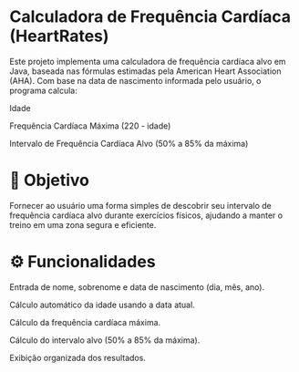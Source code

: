 # Calculadora de Frequência Cardíaca (HeartRates)
Este projeto implementa uma calculadora de frequência cardíaca alvo em Java, baseada nas fórmulas estimadas pela American Heart Association (AHA).
Com base na data de nascimento informada pelo usuário, o programa calcula:

Idade

Frequência Cardíaca Máxima (220 - idade)

Intervalo de Frequência Cardíaca Alvo (50% a 85% da máxima)

# 📌 Objetivo
Fornecer ao usuário uma forma simples de descobrir seu intervalo de frequência cardíaca alvo durante exercícios físicos, ajudando a manter o treino em uma zona segura e eficiente.

# ⚙️ Funcionalidades
Entrada de nome, sobrenome e data de nascimento (dia, mês, ano).

Cálculo automático da idade usando a data atual.

Cálculo da frequência cardíaca máxima.

Cálculo do intervalo alvo (50% a 85% da máxima).

Exibição organizada dos resultados.


